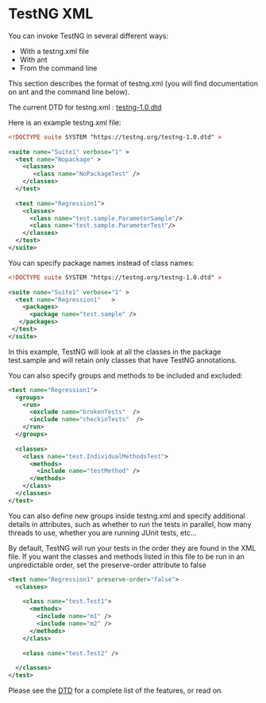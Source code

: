 # TestNG XML

You can invoke TestNG in several different ways:

* With a testng.xml file
* With ant
* From the command line

This section describes the format of testng.xml (you will find documentation on ant and the command line below).

The current DTD for testng.xml :  [testng-1.0.dtd](./testng-1.0.dtd) 

Here is an example testng.xml file:

```xml
<!DOCTYPE suite SYSTEM "https://testng.org/testng-1.0.dtd" >
  
<suite name="Suite1" verbose="1" >
  <test name="Nopackage" >
    <classes>
       <class name="NoPackageTest" />
    </classes>
  </test>
 
  <test name="Regression1">
    <classes>
      <class name="test.sample.ParameterSample"/>
      <class name="test.sample.ParameterTest"/>
    </classes>
  </test>
</suite>
```

You can specify package names instead of class names:

```xml
<!DOCTYPE suite SYSTEM "https://testng.org/testng-1.0.dtd" >
 
<suite name="Suite1" verbose="1" >
  <test name="Regression1"   >
    <packages>
      <package name="test.sample" />
   </packages>
 </test>
</suite>
```
In this example, TestNG will look at all the classes in the package test.sample and will retain only classes that have TestNG annotations.

You can also specify groups and methods to be included and excluded:

```xml
<test name="Regression1">
  <groups>
    <run>
      <exclude name="brokenTests"  />
      <include name="checkinTests"  />
    </run>
  </groups>
  
  <classes>
    <class name="test.IndividualMethodsTest">
      <methods>
        <include name="testMethod" />
      </methods>
    </class>
  </classes>
</test>

```

You can also define new groups inside testng.xml and specify additional details in attributes, such as whether to run the tests in parallel, how many threads to use, whether you are running JUnit tests, etc... 

By default, TestNG will run your tests in the order they are found in the XML file. If you want the classes and methods listed in this file to be run in an unpredictable order, set the preserve-order attribute to false

```xml
<test name="Regression1" preserve-order="false">
  <classes>
 
    <class name="test.Test1">
      <methods>
        <include name="m1" />
        <include name="m2" />
      </methods>
    </class>
 
    <class name="test.Test2" />
 
  </classes>
</test>
```
Please see the [DTD](./testng-1.0.dtd) for a complete list of the features, or read on.
